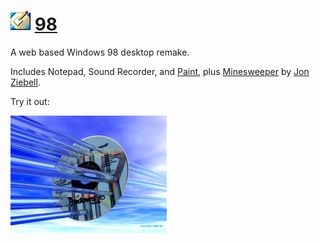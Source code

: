 
# ![](images/icons/desktop-32x32.png) [98](https://98.js.org)

A web based Windows 98 desktop remake.

Includes Notepad, Sound Recorder, and [Paint],
plus [Minesweeper] by [Jon Ziebell].

Try it out:

[![](images/3d.jpg)](https://98.js.org/)

[Paint]: https://github.com/1j01/jspaint
[Minesweeper]: https://github.com/ziebelje/minesweeper
[Jon Ziebell]: https://github.com/ziebelje/
